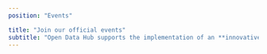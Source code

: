 ```yaml
---
position: "Events"

title: "Join our official events"
subtitle: "Open Data Hub supports the implementation of an **innovative platform**, where talents can **use data and create innovative solutions** for the SMART Green Region South Tyrol."
---
```


